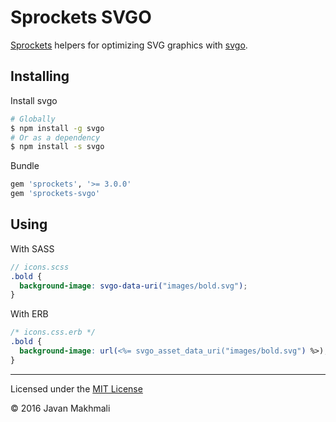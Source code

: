 # Sprockets SVGO

[Sprockets](https://github.com/rails/sprockets) helpers for optimizing SVG graphics with [svgo](https://github.com/svg/svgo).

## Installing

Install svgo
```sh
# Globally
$ npm install -g svgo
# Or as a dependency
$ npm install -s svgo
```
Bundle
```ruby
gem 'sprockets', '>= 3.0.0'
gem 'sprockets-svgo'
```

## Using

With SASS
```scss
// icons.scss
.bold {
  background-image: svgo-data-uri("images/bold.svg");
}
```
With ERB
```css
/* icons.css.erb */
.bold {
  background-image: url(<%= svgo_asset_data_uri("images/bold.svg") %>);
}
```

---

Licensed under the [MIT License](LICENSE.txt)

© 2016 Javan Makhmali
